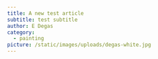 ```yaml
---
title: A new test article
subtitle: test subtitle
author: E Degas
category:
  - painting
picture: /static/images/uploads/degas-white.jpg
---
```


